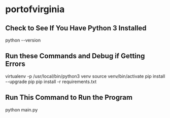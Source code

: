 # portofvirginia

## Check to See If You Have Python 3 Installed

python --version

## Run these Commands and Debug if Getting Errors

virtualenv -p /usr/local/bin/python3 venv
source venv/bin/activate
pip install --upgrade pip
pip install -r requirements.txt

## Run This Command to Run the Program

python main.py
